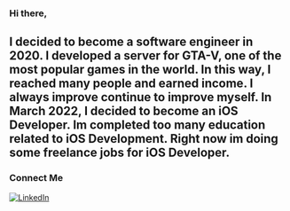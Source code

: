 ### Hi there,
## I decided to become a software engineer in 2020. I developed a server for GTA-V, one of the most popular games in the world. In this way, I reached many people and earned income. I always improve continue to improve myself. In March 2022, I decided to become an iOS Developer. Im completed too many education related to iOS Development. Right now im doing some freelance jobs for iOS Developer.


### Connect Me

[![LinkedIn](https://img.shields.io/badge/linkedin-%230077B5.svg?style=for-the-badge&logo=linkedin&logoColor=white)](https://www.linkedin.com/in/boragundogu/)

